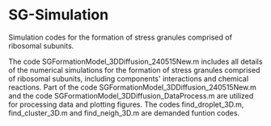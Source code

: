 # SG-Simulation
Simulation codes for the formation of stress granules comprised of ribosomal subunits. 

The code SGFormationModel_3DDiffusion_240515New.m includes all details of the numerical simulations for the formation of stress granules comprised of ribosomal subunits, including components' interactions and chemical reactions. Part of the code SGFormationModel_3DDiffusion_240515New.m and the code SGFormationModel_3DDiffusion_DataProcess.m are utilized for processing data and plotting figures. The codes find_droplet_3D.m, find_cluster_3D.m and find_neigh_3D.m are demanded funtion codes. 
